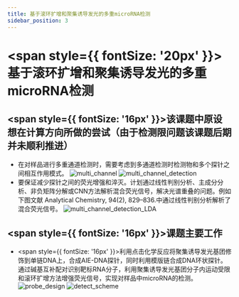 ```yaml
---
title: 基于滚环扩增和聚集诱导发光的多重microRNA检测
sidebar_position: 3
---
```


# <span style={{ fontSize: '20px' }}>基于滚环扩增和聚集诱导发光的多重microRNA检测</span>

## <span style={{ fontSize: '16px' }}>该课题中原设想在计算方向所做的尝试（由于检测限问题该课题后期并未顺利推进）</span>
- 在对样品进行多重通道检测时，需要考虑到多通道检测时检测物和多个探针之间相互作用模式。
![multi_channel](/img/multi.png)
![multi_channel_detection](/img/multi2.png)
- 要保证减少探针之间的荧光增强和淬灭。计划通过线性判别分析、主成分分析、非负矩阵分解或CNN方法解析混合荧光信号，解决光谱重叠的问题。例如下图文献 Analytical Chemistry, 94(2), 829–836.中通过线性判别分析解析了混合荧光信号。
![multi_channel_detection_LDA](/img/multi_channel_LDA.png)

## <span style={{ fontSize: '16px' }}>课题主要工作</span>
- <span style={{ fontSize: '16px' }}>利用点击化学反应将聚集诱导发光基团修饰到单链DNA上，合成AIE-DNA探针，同时利用模版链合成DNA环状探针。通过碱基互补配对识别靶标RNA分子，利用聚集诱导发光基团分子内运动受限和滚环扩增方法增强荧光信号，实现对样品中microRNA的检测。</span>
![probe_design](/img/probe_design.png)
![detect_scheme](/img/detect_scheme.png)



